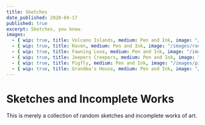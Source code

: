 ```yaml
---
title: Sketches
date_published: 2020-04-17
published: true
excerpt: Sketches, you know.
images:
  - { wip: true, title: Volcano Islands, medium: Pen and Ink, image: "/images/volcano-islands-pen-and-ink.jpg" }
  - { wip: true, title: Raven, medium: Pen and Ink, image: "/images/raven-ink-sketch.png" }
  - { wip: true, title: Fawning Love, medium: Pen and Ink, image: "/images/fawning-love-ink-sketch.png" }
  - { wip: true, title: Jeepers Creepers, medium: Pen and Ink, image: "/images/jeepers-creepers-ink-sketch.png" }
  - { wip: true, title: Pigfly, medium: Pen and Ink, image: "/images/pigfly-ink-sketch.png" }
  - { wip: true, title: Grandma's House, medium: Pen and Ink, image: "/images/grandma-s-house-pen-and-ink.jpg" }
---
```


# Sketches and Incomplete Works

This is merely a collection of random  sketches and incomplete works of art.
